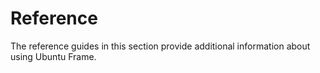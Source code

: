 # Reference

The reference guides in this section provide additional information about using Ubuntu Frame.

<!--Follow the example landing page structure provided at https://docs.google.com/document/d/1T2aiuVCsF5krBQdqt8Rfaq3gXzhxaypoyetkCSN8RL4/edit?tab=t.0#heading=h.pay9imh0oih0 and add Ubuntu Frame reference topics. -->

